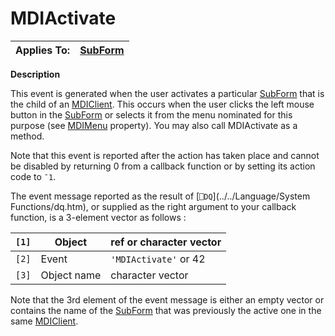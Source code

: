 




<h1 class="heading"><span class="name">MDIActivate</span></h1>

| Applies To: | [SubForm](../a-z/subform.md) |
| --- | ---  |


**Description**


This event is generated when the user activates a particular [SubForm](../a-z/subform.md) that is the child of an [MDIClient](../a-z/mdiclient.md). This occurs when the user clicks the left mouse button in the [SubForm](../a-z/subform.md) or selects it from the menu nominated for this purpose (see [MDIMenu](../a-z/mdimenu.md) property). You may also call MDIActivate as a method.


Note that this event is reported after the action has taken place and cannot be disabled by returning 0 from a callback function or by setting its action code to `¯1`.


The event message reported as the result of [`⎕DQ`](../../Language/System Functions/dq.htm), or supplied as the right argument to your callback function, is a 3-element vector as follows :


| `[1]` | Object | ref or character vector |
| --- | --- | ---  |
| `[2]` | Event | `'MDIActivate'` or 42 |
| `[3]` | Object name | character vector |


Note that the 3rd element of the event message is either an empty vector or contains the name of the [SubForm](../a-z/subform.md) that was previously the active one in the same [MDIClient](../a-z/mdiclient.md).



